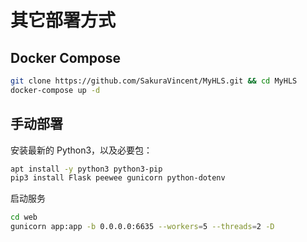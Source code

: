 # 其它部署方式

## Docker Compose

```bash
git clone https://github.com/SakuraVincent/MyHLS.git && cd MyHLS
docker-compose up -d
```

## 手动部署

安装最新的 Python3，以及必要包：

```bash
apt install -y python3 python3-pip
pip3 install Flask peewee gunicorn python-dotenv
```

启动服务

```bash
cd web
gunicorn app:app -b 0.0.0.0:6635 --workers=5 --threads=2 -D
```

